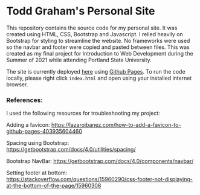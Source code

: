 # Todd Graham's Personal Site

This repository contains the source code for my personal site. It was created using HTML, CSS, Bootstrap and Javascript. I relied heavily on Bootstrap for styling to streamline the website. No frameworks were used so the navbar and footer were copied and pasted between files. This was created as my final project for Introduction to Web Development during the Summer of 2021 while attending Portland State University. 

The site is currently deployed [here](https://toddgraham121.github.io/) using [Github Pages](https://pages.github.com/). To run the code locally, please right click `index.html` and open using your installed internet browser. 

### References:

I used the following resources for troubleshooting my project:

Adding a favicon: https://lazaroibanez.com/how-to-add-a-favicon-to-github-pages-403935604460

Spacing using Bootstrap: https://getbootstrap.com/docs/4.0/utilities/spacing/

Bootstrap NavBar: https://getbootstrap.com/docs/4.0/components/navbar/

Setting footer at bottom: https://stackoverflow.com/questions/15960290/css-footer-not-displaying-at-the-bottom-of-the-page/15960308
